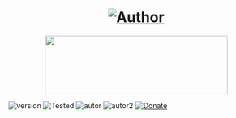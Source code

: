 <h1 align="center"><a href="https://github.com/piratainformatico2"><img title="Author" src="https://img.shields.io/badge/Author-⍣᭕ᬁ᭖José Díaz᭖᭕ᬁ⍣-svg?style=for-the-badge&logo=github"></a></h1>

<p align="center"><img src="https://github.com/piratainformatico2/packages/blob/main/Images/20210928_223304.gif" width="360" height="115"/> </p>

![version]
![Tested]
![autor]
![autor2]
[![Donate](https://img.shields.io/badge/Donate-PayPal-green.svg)](https://www.paypal.com)


<!-- NO COPIAR -->
[version]: https://img.shields.io/badge/Versi%C3%B3n-Perfil%3A%20V.1.0-green
[tested]: https://img.shields.io/badge/Programer-Kali%20Linux%20%7C%20Userland%20%7C%20Termux-blue
[autor]: https://img.shields.io/badge/Author-%40Jose_Diaz-red
[autor2]: https://img.shields.io/badge/Equipo-%40Jose__Zpt-red
